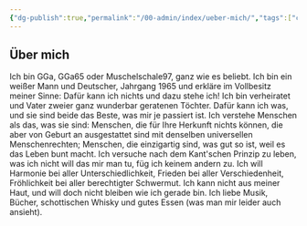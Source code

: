 ```yaml
---
{"dg-publish":true,"permalink":"/00-admin/index/ueber-mich/","tags":["class/outcome"],"created":"2023-11-05T16:16:13.477+01:00","updated":"2023-11-05T16:49:22.727+01:00"}
---
```



## Über mich
Ich bin GGa, GGa65 oder Muschelschale97, ganz wie es beliebt.
Ich bin ein weißer Mann und Deutscher, Jahrgang 1965 und erkläre im Vollbesitz meiner Sinne: Dafür kann ich nichts und dazu stehe ich! 
Ich bin verheiratet und Vater zweier ganz wunderbar geratenen Töchter. Dafür kann ich was, und sie sind beide das Beste, was mir je passiert ist.
Ich verstehe Menschen als das, was sie sind: Menschen, die für Ihre Herkunft nichts können, die aber von Geburt an ausgestattet sind mit denselben universellen Menschenrechten; Menschen, die einzigartig sind, was gut so ist, weil es das Leben bunt macht.
Ich versuche nach dem Kant'schen Prinzip zu leben, was ich nicht will das mir man tu, füg ich keinem andern zu. Ich will Harmonie bei aller Unterschiedlichkeit, Frieden bei aller Verschiedenheit, Fröhlichkeit bei aller berechtigter Schwermut. 
Ich kann nicht aus meiner Haut, und will doch nicht bleiben wie ich gerade bin.
Ich liebe Musik, Bücher, schottischen Whisky und gutes Essen (was man mir leider auch ansieht). 